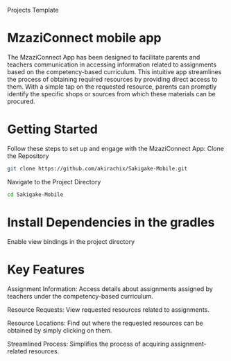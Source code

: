  Projects Template
 # MzaziConnect mobile app
 The MzaziConnect App has been designed to facilitate parents and teachers communication  in accessing information related to assignments based on the competency-based curriculum. This intuitive app streamlines the process of obtaining required resources by providing direct access to them. With a simple tap on the requested resource, parents can promptly identify the specific shops  or sources from which these materials can be procured.


# Getting Started
Follow these steps to set up and engage with the MzaziConnect App:
Clone the Repository
```sh
git clone https://github.com/akirachix/Sakigake-Mobile.git
```
Navigate to the Project Directory

```sh
cd Sakigake-Mobile
```

# Install Dependencies in the gradles 
Enable view bindings in the project directory

# Key Features
Assignment Information: Access details about assignments assigned by teachers under the competency-based curriculum.

Resource Requests: View requested resources related to assignments.

Resource Locations: Find out where the requested resources can be obtained by simply clicking on them.

Streamlined Process: Simplifies the process of acquiring assignment-related resources.
